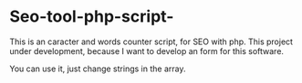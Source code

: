 # Seo-tool-php-script-
This is an caracter and words counter script, for SEO with php. This project under development, because I want to develop an form for this software.

You can use it, just change strings in the array. 
